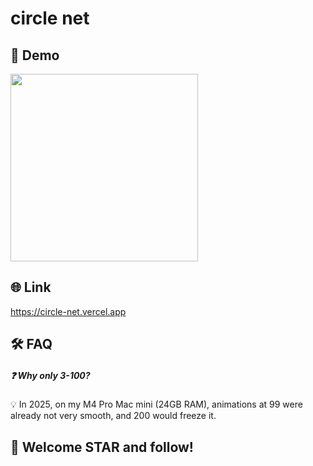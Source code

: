 # circle net
## 🚀 Demo
<img src="https://github.com/heygsc/circle-net/blob/main/demo.gif"  height="300">

## 🌐 Link
https://circle-net.vercel.app

## 🛠️​ FAQ​
##### ❓ ​​Why only 3-100?​
💡​ In 2025, on my M4 Pro Mac mini (24GB RAM), ​​animations at ​​99​​ were already not very smooth, and ​​200​​ would freeze it.

## 🌟 Welcome STAR and follow!

